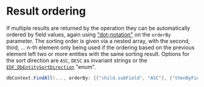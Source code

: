 # Result ordering
If multiple results are returned by the operation they can be automatically ordered by field values, again using ["dot-notation"](query-builder.md#find-by-field) on the `orderBy` parameter.
The sorting order is given via a nested array, with the second, third, ... n-th element only being used if the ordering based on the previous element left two or more entities with the same sorting result.
Options for the sort direction are `ASC`, `DESC` as invariant strings or the [`EDF_DbEntitySortDirection`](https://enfusionengine.com/api/redirect?to=enfusion://ScriptEditor/Scripts/Game/EDF_DbEntitySorter.c;1) "enum".
```cs
dbContext.FindAll(..., orderBy: {{"child.subField", "ASC"}, {"thenByField", EDF_DbEntitySortDirection.DESCENDING}});
```
